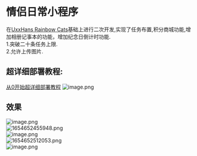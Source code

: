 # 情侣日常小程序
在[UxxHans Rainbow Cats](https://github.com/UxxHans/Rainbow-Cats-Personal-WeChat-MiniProgram)基础上进行二次开发,实现了任务布置,积分商城功能,增加相册记事本的功能，增加纪念日倒计时功能.  
1.突破二十条任务上限.  
2.允许上传图片.  

## 超详细部署教程:
[从0开始超详细部署教程](https://inannan423.github.io/pages/2e928s/)
![image.png](https://tva1.sinaimg.cn/large/006SHRs9gy1h3acl0o1y1j31hc0pyh6u.jpg)  
## 效果
![image.png](https://tva1.sinaimg.cn/large/006SHRs9gy1h30l8i178nj30fl0n4acl.jpg)  
![1654652455948.png](https://tva1.sinaimg.cn/large/006SHRs9gy1h30l94cc0jj30fi0mzgo5.jpg)  
![image.png](https://tva1.sinaimg.cn/large/006SHRs9gy1h30l9br2mbj30c50mjwfx.jpg)  
![1654652512053.png](https://tva1.sinaimg.cn/large/006SHRs9gy1h30la2h8n9j30cd0mimzv.jpg)  
![image.png](https://tva1.sinaimg.cn/large/006SHRs9gy1h30lak5tcpj30c80mztb1.jpg)
